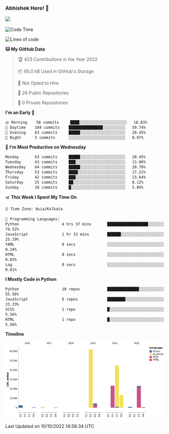### Abhishek Here! 👋
![](https://komarev.com/ghpvc/?username=5parkp1ug&color=green)

<!--
**5parkp1ug/5parkp1ug** is a ✨ _special_ ✨ repository because its `README.md` (this file) appears on your GitHub profile.

Here are some ideas to get you started:

- 🔭 I’m currently working on ...
- 🌱 I’m currently learning ...
- 👯 I’m looking to collaborate on ...
- 🤔 I’m looking for help with ...
- 💬 Ask me about ...
- 📫 How to reach me: ...
- 😄 Pronouns: ...
- ⚡ Fun fact: ...
-->

<!--START_SECTION:waka-->
![Code Time](http://img.shields.io/badge/Code%20Time-488%20hrs%2026%20mins-blue)

![Lines of code](https://img.shields.io/badge/From%20Hello%20World%20I%27ve%20Written-177%20Thousand%20lines%20of%20code-blue)

**🐱 My GitHub Data** 

> 🏆 423 Contributions in the Year 2022
 > 
> 📦 65.0 kB Used in GitHub's Storage 
 > 
> 🚫 Not Opted to Hire
 > 
> 📜 26 Public Repositories 
 > 
> 🔑 0 Private Repositories  
 > 
**I'm an Early 🐤** 

```text
🌞 Morning    58 commits     ████░░░░░░░░░░░░░░░░░░░░░   18.83% 
🌆 Daytime    184 commits    ███████████████░░░░░░░░░░   59.74% 
🌃 Evening    63 commits     █████░░░░░░░░░░░░░░░░░░░░   20.45% 
🌙 Night      3 commits      ░░░░░░░░░░░░░░░░░░░░░░░░░   0.97%

```
📅 **I'm Most Productive on Wednesday** 

```text
Monday       63 commits     █████░░░░░░░░░░░░░░░░░░░░   20.45% 
Tuesday      43 commits     ███░░░░░░░░░░░░░░░░░░░░░░   13.96% 
Wednesday    64 commits     █████░░░░░░░░░░░░░░░░░░░░   20.78% 
Thursday     53 commits     ████░░░░░░░░░░░░░░░░░░░░░   17.21% 
Friday       42 commits     ███░░░░░░░░░░░░░░░░░░░░░░   13.64% 
Saturday     25 commits     ██░░░░░░░░░░░░░░░░░░░░░░░   8.12% 
Sunday       18 commits     █░░░░░░░░░░░░░░░░░░░░░░░░   5.84%

```


📊 **This Week I Spent My Time On** 

```text
⌚︎ Time Zone: Asia/Kolkata

💬 Programming Languages: 
Python                   4 hrs 37 mins       ██████████████████░░░░░░░   74.52% 
JavaScript               1 hr 33 mins        ██████░░░░░░░░░░░░░░░░░░░   25.19% 
YAML                     0 secs              ░░░░░░░░░░░░░░░░░░░░░░░░░   0.24% 
HTML                     0 secs              ░░░░░░░░░░░░░░░░░░░░░░░░░   0.03% 
Log                      0 secs              ░░░░░░░░░░░░░░░░░░░░░░░░░   0.01%

```

**I Mostly Code in Python** 

```text
Python                   10 repos            ██████████████░░░░░░░░░░░   55.56% 
JavaScript               6 repos             ████████░░░░░░░░░░░░░░░░░   33.33% 
SCSS                     1 repo              █░░░░░░░░░░░░░░░░░░░░░░░░   5.56% 
HTML                     1 repo              █░░░░░░░░░░░░░░░░░░░░░░░░   5.56%

```


**Timeline**

![Chart not found](https://raw.githubusercontent.com/5parkp1ug/5parkp1ug/master/charts/bar_graph.png) 


 Last Updated on 10/10/2022 14:58:34 UTC
<!--END_SECTION:waka-->
